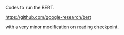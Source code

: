 Codes to run the BERT.

https://github.com/google-research/bert

with a very minor modification on reading checkpoint.
